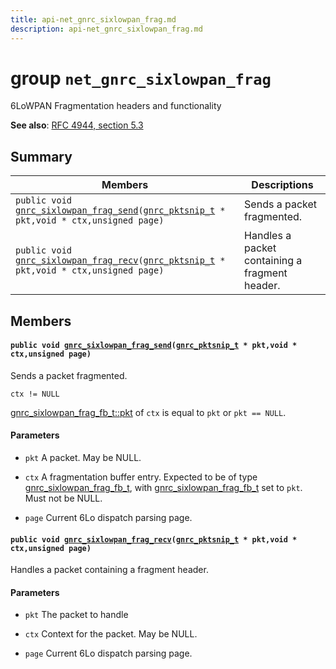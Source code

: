 ```yaml
---
title: api-net_gnrc_sixlowpan_frag.md
description: api-net_gnrc_sixlowpan_frag.md
---
```

# group `net_gnrc_sixlowpan_frag` 

6LoWPAN Fragmentation headers and functionality

**See also**: [RFC 4944, section 5.3 ](https://tools.ietf.org/html/rfc4944#section-5.3)

## Summary

 Members                        | Descriptions                                
--------------------------------|---------------------------------------------
`public void `[`gnrc_sixlowpan_frag_send`](#group__net__gnrc__sixlowpan__frag_1ga537ce73a17fd5959699c206c45d94c27)`(`[`gnrc_pktsnip_t`](./doc/starlight-docs/src/content/docs/apidoc/api-undefined.md#group__net__gnrc__pkt_1ga961e6ea05309a3d69a4d96f4a2dedb63)` * pkt,void * ctx,unsigned page)`            | Sends a packet fragmented.
`public void `[`gnrc_sixlowpan_frag_recv`](#group__net__gnrc__sixlowpan__frag_1ga12c448caeb8ebc35b7fad621b362d419)`(`[`gnrc_pktsnip_t`](./doc/starlight-docs/src/content/docs/apidoc/api-undefined.md#group__net__gnrc__pkt_1ga961e6ea05309a3d69a4d96f4a2dedb63)` * pkt,void * ctx,unsigned page)`            | Handles a packet containing a fragment header.

## Members

#### `public void `[`gnrc_sixlowpan_frag_send`](#group__net__gnrc__sixlowpan__frag_1ga537ce73a17fd5959699c206c45d94c27)`(`[`gnrc_pktsnip_t`](./doc/starlight-docs/src/content/docs/apidoc/api-undefined.md#group__net__gnrc__pkt_1ga961e6ea05309a3d69a4d96f4a2dedb63)` * pkt,void * ctx,unsigned page)` 

Sends a packet fragmented.

`ctx != NULL`

[gnrc_sixlowpan_frag_fb_t::pkt](./doc/starlight-docs/src/content/docs/apidoc/api-net_gnrc_sixlowpan_frag_fb.md#structgnrc__sixlowpan__frag__fb__t_1a22e57218870be84de10b9b2ca1f77186) of `ctx` is equal to `pkt` or `pkt == NULL`.

#### Parameters
* `pkt` A packet. May be NULL. 

* `ctx` A fragmentation buffer entry. Expected to be of type [gnrc_sixlowpan_frag_fb_t](./doc/starlight-docs/src/content/docs/apidoc/api-net_gnrc_sixlowpan_frag_fb.md#structgnrc__sixlowpan__frag__fb__t), with [gnrc_sixlowpan_frag_fb_t](./doc/starlight-docs/src/content/docs/apidoc/api-net_gnrc_sixlowpan_frag_fb.md#structgnrc__sixlowpan__frag__fb__t) set to `pkt`. Must not be NULL. 

* `page` Current 6Lo dispatch parsing page.

#### `public void `[`gnrc_sixlowpan_frag_recv`](#group__net__gnrc__sixlowpan__frag_1ga12c448caeb8ebc35b7fad621b362d419)`(`[`gnrc_pktsnip_t`](./doc/starlight-docs/src/content/docs/apidoc/api-undefined.md#group__net__gnrc__pkt_1ga961e6ea05309a3d69a4d96f4a2dedb63)` * pkt,void * ctx,unsigned page)` 

Handles a packet containing a fragment header.

#### Parameters
* `pkt` The packet to handle 

* `ctx` Context for the packet. May be NULL. 

* `page` Current 6Lo dispatch parsing page.

